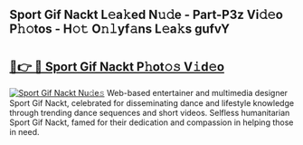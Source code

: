 ## Sport Gif Nackt L𝚎a𝚔ed N𝚞𝚍e - Part-P3z Vi𝚍𝚎o P𝚑𝚘tos - H𝚘𝚝 O𝚗𝚕yf𝚊ns L𝚎a𝚔s gufvY

# <h2><a href="http://kf30ud.oniu.top/?m=Sport+Gif+Nackt">🔗👉 🔴 Sport Gif Nackt P𝚑ot𝚘𝚜 V𝚒d𝚎o</a></h2>

[![Sport Gif Nackt Nu𝚍e𝚜](https://i.imgur.com/0qMVB7G.gif)](http://kf30ud.oniu.top/?m=Sport+Gif+Nackt)
Web-based entertainer and multimedia designer Sport Gif Nackt, celebrated for disseminating dance and lifestyle knowledge through trending dance sequences and short videos. Selfless humanitarian Sport Gif Nackt, famed for their dedication and compassion in helping those in need.  
